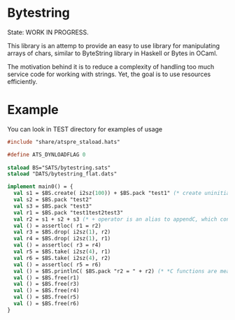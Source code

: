 # Bytestring

State: WORK IN PROGRESS.

This library is an attemp to provide an easy to use library for manipulating arrays of chars, similar to ByteString library in Haskell or Bytes in OCaml.

The motivation behind it is to reduce a complexity of handling too much service code for working with strings. Yet, the goal is to use resources efficiently.

# Example

You can look in TEST directory for examples of usage

```ats
#include "share/atspre_staload.hats"

#define ATS_DYNLOADFLAG 0
  
staload BS="SATS/bytestring.sats"
staload "DATS/bytestring_flat.dats"

implement main0() = {
  val s1 = $BS.create( i2sz(100)) + $BS.pack "test1" (* create uninitialized buffer of size 100 and fill first 5 of them with "test1" *)
  val s2 = $BS.pack "test2"
  val s3 = $BS.pack "test3"
  val r1 = $BS.pack "test1test2test3"
  val r2 = s1 + s2 + s3 (* + operator is an alias to appendC, which consumes arguments. In this particular situation + operator will see, that s1 has big enough buffer to fill s2 and s3, so it will use it instead of allocation of new buffer *)
  val () = assertloc( r1 = r2)
  val r3 = $BS.drop( i2sz(1), r2)
  val r4 = $BS.drop( i2sz(1), r1)
  val () = assertloc( r3 = r4)
  val r5 = $BS.take( i2sz(4), r1)
  val r6 = $BS.take( i2sz(4), r2)
  val () = assertloc( r5 = r6)
  val () = $BS.printlnC( $BS.pack "r2 = " + r2) (* *C functions are meant to consume it's arguments *)
  val () = $BS.free(r1)
  val () = $BS.free(r3)
  val () = $BS.free(r4)
  val () = $BS.free(r5)
  val () = $BS.free(r6)
}

```


